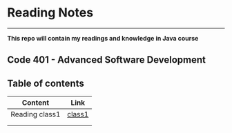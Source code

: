 # Reading Notes
---
**This repo will contain my readings and knowledge in Java course** 

## Code 401 - Advanced Software Development

## Table of contents

| Content | Link |
| --------------- | --------------- |
| Reading class1 | [class1](Readings/Class1.md) |
|  |  |
| | |
